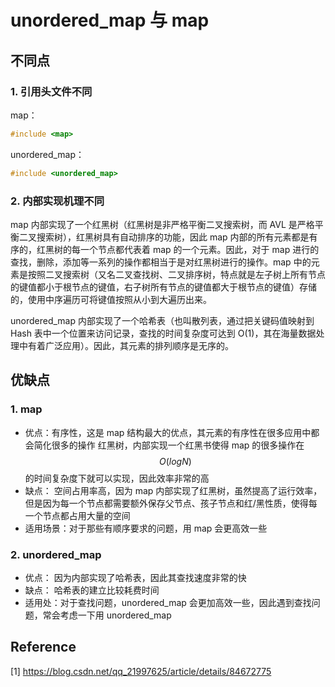 # unordered_map 与 map

## 不同点

### 1. 引用头文件不同

map：

```c++
#include <map>
```

unordered_map：

```c++
#include <unordered_map>
```

### 2. 内部实现机理不同

map 内部实现了一个红黑树（红黑树是非严格平衡二叉搜索树，而 AVL 是严格平衡二叉搜索树），红黑树具有自动排序的功能，因此 map 内部的所有元素都是有序的，红黑树的每一个节点都代表着 map 的一个元素。因此，对于 map 进行的查找，删除，添加等一系列的操作都相当于是对红黑树进行的操作。map 中的元素是按照二叉搜索树（又名二叉查找树、二叉排序树，特点就是左子树上所有节点的键值都小于根节点的键值，右子树所有节点的键值都大于根节点的键值）存储的，使用中序遍历可将键值按照从小到大遍历出来。

unordered_map 内部实现了一个哈希表（也叫散列表，通过把关键码值映射到 Hash 表中一个位置来访问记录，查找的时间复杂度可达到 O(1)，其在海量数据处理中有着广泛应用）。因此，其元素的排列顺序是无序的。

## 优缺点

### 1. map

* 优点：有序性，这是 map 结构最大的优点，其元素的有序性在很多应用中都会简化很多的操作
  红黑树，内部实现一个红黑书使得 map 的很多操作在$$O(logN)$$的时间复杂度下就可以实现，因此效率非常的高
* 缺点： 空间占用率高，因为 map 内部实现了红黑树，虽然提高了运行效率，但是因为每一个节点都需要额外保存父节点、孩子节点和红/黑性质，使得每一个节点都占用大量的空间
* 适用场景：对于那些有顺序要求的问题，用 map 会更高效一些

### 2. unordered_map

* 优点： 因为内部实现了哈希表，因此其查找速度非常的快
* 缺点： 哈希表的建立比较耗费时间
* 适用处：对于查找问题，unordered_map 会更加高效一些，因此遇到查找问题，常会考虑一下用 unordered_map

## Reference

[1] <https://blog.csdn.net/qq_21997625/article/details/84672775>
